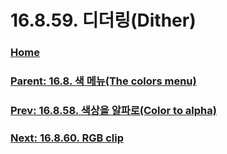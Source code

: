 # 16.8.59. 디더링(Dither)

### [Home](./00-home.md)
### [Parent: 16.8. 색 메뉴(The colors menu)](./16-08-00-the-colors-menu.md)
### [Prev: 16.8.58. 색상을 알파로(Color to alpha)](./16-08-58-color-to-alpha.md)
### [Next: 16.8.60. RGB clip](./16-08-60-rgb-clip.md)
